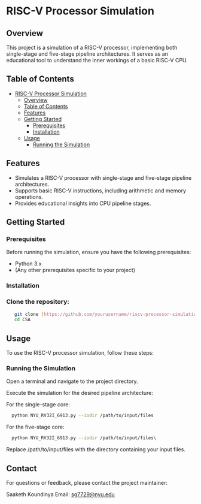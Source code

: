 # RISC-V Processor Simulation

## Overview

This project is a simulation of a RISC-V processor, implementing both single-stage and five-stage pipeline architectures. It serves as an educational tool to understand the inner workings of a basic RISC-V CPU.

## Table of Contents

- [RISC-V Processor Simulation](#risc-v-processor-simulation)
  - [Overview](#overview)
  - [Table of Contents](#table-of-contents)
  - [Features](#features)
  - [Getting Started](#getting-started)
    - [Prerequisites](#prerequisites)
    - [Installation](#installation)
  - [Usage](#usage)
    - [Running the Simulation](#running-the-simulation)

## Features

- Simulates a RISC-V processor with single-stage and five-stage pipeline architectures.
- Supports basic RISC-V instructions, including arithmetic and memory operations.
- Provides educational insights into CPU pipeline stages.

## Getting Started

### Prerequisites

Before running the simulation, ensure you have the following prerequisites:

- Python 3.x
- (Any other prerequisites specific to your project)

### Installation

### Clone the repository:
```bash
   git clone [https://github.com/yourusername/riscv-processor-simulation](https://github.com/tommarvoloriddle/CSA/).git
   cd CSA
```


## Usage
To use the RISC-V processor simulation, follow these steps:

### Running the Simulation
Open a terminal and navigate to the project directory.

Execute the simulation for the desired pipeline architecture:

For the single-stage core:

``` bash
  python NYU_RV32I_6913.py --iodir /path/to/input/files
```

For the five-stage core:

``` bash
  python NYU_RV32I_6913.py --iodir /path/to/input/files\
```

Replace /path/to/input/files with the directory containing your input files.


## Contact
For questions or feedback, please contact the project maintainer:

Saaketh Koundinya
Email: sg7729@nyu.edu
